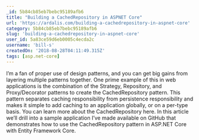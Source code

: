 ```yaml
---
_id: 5b84cb85eb7bebc95189afb6
title: "Building a CachedRepository in ASPNET Core"
url: 'https://ardalis.com/building-a-cachedrepository-in-aspnet-core'
category: 5b84cb85eb7bebc95189afb6
slug: 'building-a-cachedrepository-in-aspnet-core'
user_id: 5a83ce59d6eb0005c4ecda2c
username: 'bill-s'
createdOn: '2018-08-28T04:11:49.315Z'
tags: [asp.net-core]
---
```


I’m a fan of proper use of design patterns, and you can get big gains from layering multiple patterns together. One prime example of this in web applications is the combination of the Strategy, Repository, and Proxy/Decorator patterns to create the CachedRepository pattern. This pattern separates caching responsibility from persistence responsibility and makes it simple to add caching to an application globally, or on a per-type basis. You can learn more about the CachedRepository here. In this article we’ll drill into a sample application I’ve made available on GitHub that demonstrates how to use the CachedRepository pattern in ASP.NET Core with Entity Framework Core.


